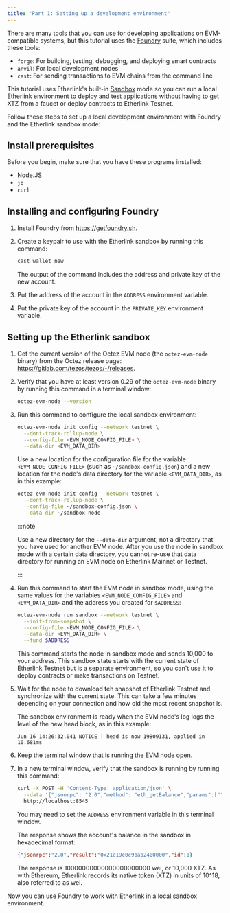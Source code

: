 ```yaml
---
title: "Part 1: Setting up a development environment"
---
```


There are many tools that you can use for developing applications on EVM-compatible systems, but this tutorial uses the [Foundry](https://getfoundry.sh) suite, which includes these tools:

- `forge`: For building, testing, debugging, and deploying smart contracts
- `anvil`: For local development nodes
- `cast`: For sending transactions to EVM chains from the command line

This tutorial uses Etherlink's built-in [Sandbox](/building-on-etherlink/sandbox) mode so you can run a local Etherlink environment to deploy and test applications without having to get XTZ from a faucet or deploy contracts to Etherlink Testnet.

Follow these steps to set up a local development environment with Foundry and the Etherlink sandbox mode:

## Install prerequisites

Before you begin, make sure that you have these programs installed:

- Node.JS
- `jq`
- `curl`

## Installing and configuring Foundry

1. Install Foundry from https://getfoundry.sh.

1. Create a keypair to use with the Etherlink sandbox by running this command:

   ```bash
   cast wallet new
   ```

   The output of the command includes the address and private key of the new account.

1. Put the address of the account in the `ADDRESS` environment variable.

1. Put the private key of the account in the `PRIVATE_KEY` environment variable.

## Setting up the Etherlink sandbox

1. Get the current version of the Octez EVM node (the `octez-evm-node` binary) from the Octez release page: https://gitlab.com/tezos/tezos/-/releases.

1. Verify that you have at least version 0.29 of the `octez-evm-node` binary by running this command in a terminal window:

   ```bash
   octez-evm-node --version
   ```

1. Run this command to configure the local sandbox environment:

   ```bash
   octez-evm-node init config --network testnet \
     --dont-track-rollup-node \
     --config-file <EVM_NODE_CONFIG_FILE> \
     --data-dir <EVM_DATA_DIR>
   ```

   Use a new location for the configuration file for the variable `<EVM_NODE_CONFIG_FILE>` (such as `~/sandbox-config.json`) and a new location for the node's data directory for the variable `<EVM_DATA_DIR>`, as in this example:

   ```bash
   octez-evm-node init config --network testnet \
     --dont-track-rollup-node \
     --config-file ~/sandbox-config.json \
     --data-dir ~/sandbox-node
   ```

   :::note

   Use a new directory for the `--data-dir` argument, not a directory that you have used for another EVM node.
   After you use the node in sandbox mode with a certain data directory, you cannot re-use that data directory for running an EVM node on Etherlink Mainnet or Testnet.

   :::

1. Run this command to start the EVM node in sandbox mode, using the same values for the variables `<EVM_NODE_CONFIG_FILE>` and `<EVM_DATA_DIR>` and the address you created for `$ADDRESS`:

   ```bash
   octez-evm-node run sandbox --network testnet \
     --init-from-snapshot \
     --config-file <EVM_NODE_CONFIG_FILE> \
     --data-dir <EVM_DATA_DIR> \
     --fund $ADDRESS
   ```

   This command starts the node in sandbox mode and sends 10,000 to your address.
   This sandbox state starts with the current state of Etherlink Testnet but is a separate environment, so you can't use it to deploy contracts or make transactions on Testnet.

1. Wait for the node to download teh snapshot of Etherlink Testnet and synchronize with the current state.
This can take a few minutes depending on your connection and how old the most recent snapshot is.

   The sandbox environment is ready when the EVM node's log logs the level of the new head block, as in this example:

   ```
   Jun 16 14:26:32.041 NOTICE │ head is now 19809131, applied in 10.681ms
   ```

1. Keep the terminal window that is running the EVM node open.

1. In a new terminal window, verify that the sandbox is running by running this command:

   ```bash
   curl -X POST -H 'Content-Type: application/json' \
     --data '{"jsonrpc": "2.0","method": "eth_getBalance","params":["'$ADDRESS'"],"id": 1}' \
     http://localhost:8545
   ```

   You may need to set the `ADDRESS` environment variable in this terminal window.

   The response shows the account's balance in the sandbox in hexadecimal format:

   ```json
   {"jsonrpc":"2.0","result":"0x21e19e0c9bab2400000","id":1}
   ```

   The response is 10000000000000000000000 wei, or 10,000 XTZ.
   As with Ethereum, Etherlink records its native token (XTZ) in units of 10^18, also referred to as wei.

Now you can use Foundry to work with Etherlink in a local sandbox environment.
